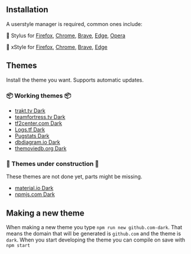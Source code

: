 ## Installation

A userstyle manager is required, common ones include:

🎨 Stylus for [Firefox](https://addons.mozilla.org/en-US/firefox/addon/styl-us/), [Chrome](https://chrome.google.com/webstore/detail/stylus/clngdbkpkpeebahjckkjfobafhncgmne), [Brave](https://chrome.google.com/webstore/detail/stylus/clngdbkpkpeebahjckkjfobafhncgmne), [Edge](https://chrome.google.com/webstore/detail/stylus/clngdbkpkpeebahjckkjfobafhncgmne), [Opera](https://addons.opera.com/en-gb/extensions/details/stylus/)

🎨 xStyle for [Firefox](https://addons.mozilla.org/firefox/addon/xstyle/), [Chrome](https://chrome.google.com/webstore/detail/xstyle/hncgkmhphmncjohllpoleelnibpmccpj), [Brave](https://chrome.google.com/webstore/detail/xstyle/hncgkmhphmncjohllpoleelnibpmccpj), [Edge](https://chrome.google.com/webstore/detail/xstyle/hncgkmhphmncjohllpoleelnibpmccpj)

## Themes

Install the theme you want. Supports automatic updates.

### 📦 Working themes 📦

- [trakt.tv Dark](https://raw.githubusercontent.com/PhongGuy/css-styles/main/dist/trakt-dark.user.css)
- [teamfortress.tv Dark](https://raw.githubusercontent.com/PhongGuy/css-styles/main/dist/tftv-dark.user.css)
- [tf2center.com Dark](https://raw.githubusercontent.com/PhongGuy/css-styles/main/dist/tf2center.com-dark.user.css)
- [Logs.tf Dark](https://raw.githubusercontent.com/PhongGuy/css-styles/main/dist/logs.tf-dark.user.css)
- [Pugstats Dark](https://raw.githubusercontent.com/PhongGuy/css-styles/main/dist/pugstats.herokuapp.com-dark.user.css)
- [dbdiagram.io Dark](https://raw.githubusercontent.com/PhongGuy/css-styles/main/dist/dbdiagram.io-dark.user.css)
- [themoviedb.org Dark](https://raw.githubusercontent.com/PhongGuy/css-styles/main/dist/themoviedb.org-dark.user.css)

### 🦺 Themes under construction 🦺

These themes are not done yet, parts might be missing.

- [material.io Dark](https://raw.githubusercontent.com/PhongGuy/css-styles/main/dist/material.io-dark.user.css)
- [npmjs.com Dark](https://raw.githubusercontent.com/PhongGuy/css-styles/main/dist/npmjs.com-dark.user.css)

## Making a new theme

When making a new theme you type `npm run new github.com-dark`. That means the domain that will be generated is `github.com` and the theme is `dark`. When you start developing the theme you can compile on save with `npm start`
